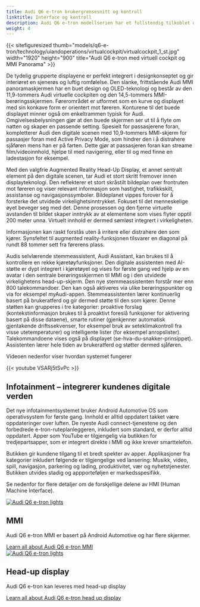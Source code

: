 ```yaml
---
title: Audi Q6 e-tron brukergrensesnitt og kontroll
linktitle: Interface og kontroll
description: Audi Q6 e-tron modellserien har et fullstendig tilkoblet og digitalt interiør basert på den nye elektroniske arkitekturen. Den såkalte Digital Stage består av Audi MMI-panoramaskjermen og MMI-passasjerdisplayet, og er en nøkkelfunksjon i interiøret. 
weight: 4
---
```


{{< sitefiguresized thumb="models/q6-e-tron/technology/uiandoperations/virtualcockpit/virtualcockpit_1_st.jpg" width="1920" height="900" title="Audi Q6 e-tron med virtuell cockpit og MMI Panorama" >}}

  De tydelig grupperte displayene er perfekt integrert i designkonseptet og gir interiøret en sjenerøs og luftig romfølelse. Den slanke, frittstående Audi MMI panoramaskjermen har en buet design og OLED-teknologi og består av den 11,9-tommers Audi virtuelle cockpiten og den 14,5-tommers MMI-berøringsskjermen. Førerområdet er utformet som en kurve og displayet med sin konkave form er orientert mot føreren. Konturene til det buede displayet minner også om enkeltrammen typisk for Audi. Omgivelsesbelysningen gjør at den buede skjermen ser ut til å flyte om natten og skaper en passende setting. Spesielt for passasjerene foran, kompletterer Audi den digitale scenen med 10,9-tommers MMI-skjerm for passasjer foran med Active Privacy Mode, som hindrer den i å distrahere sjåføren mens han er på farten. Dette gjør at passasjeren foran kan streame film/videoinnhold, hjelpe til med navigering, eller til og med finne en ladestasjon for eksempel.

Med den valgfrie Augmented Reality Head-Up Display, et annet sentralt element på den digitale scenen, tar Audi et stort skritt fremover innen displayteknologi. Den reflekterer et stort skråstilt bildeplan over frontruten mot føreren og viser relevant informasjon som hastighet, trafikkskilt, assistanse og navigasjonssymboler. Bildeplanet vippes forover for å forsterke det utvidede virkelighetsinntrykket. Fokuset til det menneskelige øyet beveger seg med det. Denne prosessen og den fjerne virtuelle avstanden til bildet skaper inntrykk av at elementene som vises flyter opptil 200 meter unna. Virtuelt innhold er dermed sømløst integrert i virkeligheten.

Informasjonen kan raskt forstås uten å irritere eller distrahere den som kjører. Synsfeltet til augmented reality-funksjonen tilsvarer en diagonal på rundt 88 tommer sett fra førerens plass.

Audis selvlærende stemmeassistent, Audi Assistant, kan brukes til å kontrollere en rekke kjøretøyfunksjoner. Den digitale assistenten med AI-støtte er dypt integrert i kjøretøyet og vises for første gang ved hjelp av en avatar i den sentrale berøringsskjermen til MMI og i den utvidede virkelighetens head-up-skjerm. Den nye stemmeassistenten forstår mer enn 800 talekommandoer. Den kan også aktiveres via ulike berøringspunkter og via for eksempel myAudi-appen. Stemmeassistenten lærer kontinuerlig basert på brukeratferd og gir dermed støtte til den som kjører. Denne støtten kan grupperes i tre kategorier: proaktive forslag (kontekstinformasjon brukes til å proaktivt foreslå funksjoner for aktivering basert på disse dataene), smarte rutiner (gjenkjenner automatisk gjentakende driftssekvenser, for eksempel bruk av seteklimakontroll fra visse utetemperaturer) og intelligente lister (for eksempel anropslister). Talekommandoene vises også på displayet (se-hva-du-snakker-prinsippet). Assistenten lærer hele tiden av brukeratferd og støtter dermed sjåføren.

Videoen nedenfor viser hvordan systemet fungerer

{{< youtube VSARj5tSvPc >}}


## Infotainment – integrerer kundenes digitale verden

Det nye infotainmentsystemet bruker Android Automotive OS som operativsystem for første gang. Innhold er alltid oppdatert takket være oppdateringer over luften. De nyeste Audi connect-tjenestene og den forbedrede e-tron-ruteplanleggeren, inkludert som standard, er derfor alltid oppdatert. Apper som YouTube er tilgjengelig via butikken for tredjepartsapper, som er integrert direkte i MMI og ikke krever smarttelefon.

Butikken gir kundene tilgang til et bredt spekter av apper. Applikasjoner fra kategorier inkludert følgende er tilgjengelige ved lansering: Musikk, video, spill, navigasjon, parkering og lading, produktivitet, vær og nyhetstjenester. Butikken utvides stadig og appporteføljen er markedsspesifikk.


Se nedenfor for flere detaljer om de forskjellige delene av HMI (Human Machine Interface).

<div class="container p-3 mb-4 bg-body-tertiary rounded border">
	<a href="mmi/"><img src="https://media.electrichasgoneaudi.net/multimedia/models/q6-e-tron/technology/uiandoperations/mmi/mmi_3_st.jpg" class="img-fluid mb-2" class="img-fluid" alt="Audi Q6 e-tron lights" ></a>
	<h2>MMI</h2>
	<p>
		Audi Q6 e-tron MMI er basert på Android Automotive og har flere skjermer.
	</p>
	<a href="mmi/" class="btn btn-outline-primary" role="button">Learn all about Audi Q6 e-tron MMI</a>
</div>


<div class="container p-3 mb-4 bg-body-tertiary rounded border">
	<a href="headupdisplay/"><img src="https://media.electrichasgoneaudi.net/multimedia/models/q6-e-tron/technology/uiandoperations/headupdisplay/hud_1_st.jpg" class="img-fluid mb-2" class="img-fluid" alt="Audi Q6 e-tron lights" ></a>
	<h2>Head-up display</h2>
	<p>Audi Q6 e-tron kan leveres med head-up display
	</p>
	<a href="mmi/" class="btn btn-outline-primary" role="button">Learn all about Audi Q6 e-tron head up display</a>
</div>